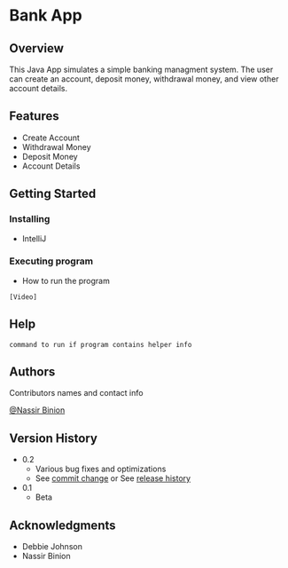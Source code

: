 # Bank App

## Overview
This Java App simulates a simple banking managment system.
The user can create an account, deposit money, withdrawal money, and view other account details.




## Features

- Create Account
- Withdrawal Money
- Deposit Money
- Account Details

## Getting Started


### Installing

* IntelliJ

### Executing program

* How to run the program
```
[Video] 
```

## Help


```
command to run if program contains helper info
```

## Authors

Contributors names and contact info

[@Nassir Binion](nabini01@wsc.edu)

## Version History

* 0.2
    * Various bug fixes and optimizations
    * See [commit change]() or See [release history]()
* 0.1
    * Beta




## Acknowledgments

* Debbie Johnson
* Nassir Binion